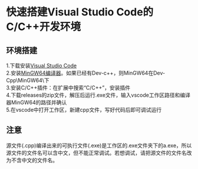 # 快速搭建Visual Studio Code的C/C++开发环境
## 环境搭建
1.下载安装[Visual Studio Code](https://code.visualstudio.com/download)<br/>
2.安装[MinGW64编译器](https://sourceforge.net/projects/mingw-w64/)。如果已经有Dev-c++，则MinGW64在Dev-Cpp\MinGW64\下<br/>
3.安装C/C++插件：在扩展中搜索“C/C++”，安装插件<br/>
4.下载releases的zip文件，解压后运行.exe文件，输入vscode工作区路径和编译器MinGW64的路径并确认<br/>
5.在vscode中打开工作区，新建cpp文件，写好代码后即可调试运行
## 注意
源文件(.cpp)编译出来的可执行文件(.exe)是工作区的.exe文件夹下的a.exe，所以源文件的文件名可以含中文，但不能正常调试。若想调试，请把源文件的文件名改为不含中文的文件名。
